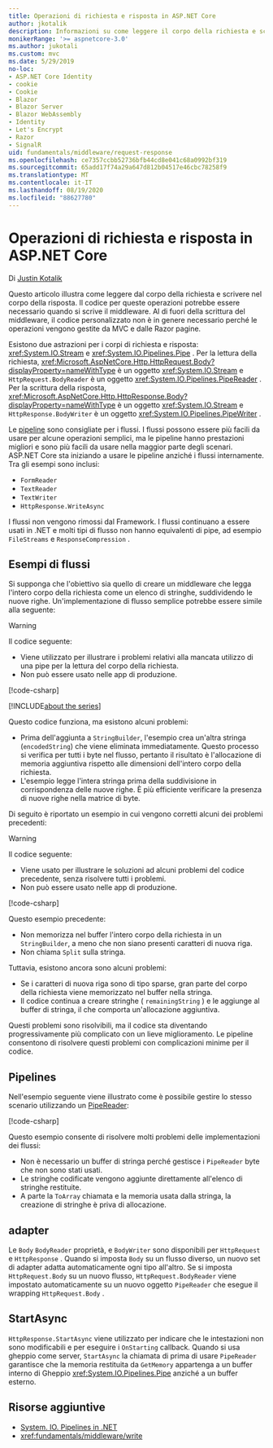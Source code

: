 ```yaml
---
title: Operazioni di richiesta e risposta in ASP.NET Core
author: jkotalik
description: Informazioni su come leggere il corpo della richiesta e scrivere il corpo della risposta in ASP.NET Core.
monikerRange: '>= aspnetcore-3.0'
ms.author: jukotali
ms.custom: mvc
ms.date: 5/29/2019
no-loc:
- ASP.NET Core Identity
- cookie
- Cookie
- Blazor
- Blazor Server
- Blazor WebAssembly
- Identity
- Let's Encrypt
- Razor
- SignalR
uid: fundamentals/middleware/request-response
ms.openlocfilehash: ce7357ccbb52736bfb44cd8e041c68a0992bf319
ms.sourcegitcommit: 65add17f74a29a647d812b04517e46cbc78258f9
ms.translationtype: MT
ms.contentlocale: it-IT
ms.lasthandoff: 08/19/2020
ms.locfileid: "88627780"
---
```

# <a name="request-and-response-operations-in-aspnet-core"></a>Operazioni di richiesta e risposta in ASP.NET Core

Di [Justin Kotalik](https://github.com/jkotalik)

Questo articolo illustra come leggere dal corpo della richiesta e scrivere nel corpo della risposta. Il codice per queste operazioni potrebbe essere necessario quando si scrive il middleware. Al di fuori della scrittura del middleware, il codice personalizzato non è in genere necessario perché le operazioni vengono gestite da MVC e dalle Razor pagine.

Esistono due astrazioni per i corpi di richiesta e risposta: <xref:System.IO.Stream> e <xref:System.IO.Pipelines.Pipe> . Per la lettura della richiesta, <xref:Microsoft.AspNetCore.Http.HttpRequest.Body?displayProperty=nameWithType> è un oggetto <xref:System.IO.Stream> e `HttpRequest.BodyReader` è un oggetto <xref:System.IO.Pipelines.PipeReader> . Per la scrittura della risposta, <xref:Microsoft.AspNetCore.Http.HttpResponse.Body?displayProperty=nameWithType> è un oggetto <xref:System.IO.Stream> e `HttpResponse.BodyWriter` è un oggetto <xref:System.IO.Pipelines.PipeWriter> .

Le [pipeline](/dotnet/standard/io/pipelines) sono consigliate per i flussi. I flussi possono essere più facili da usare per alcune operazioni semplici, ma le pipeline hanno prestazioni migliori e sono più facili da usare nella maggior parte degli scenari. ASP.NET Core sta iniziando a usare le pipeline anziché i flussi internamente. Tra gli esempi sono inclusi:

* `FormReader`
* `TextReader`
* `TextWriter`
* `HttpResponse.WriteAsync`

I flussi non vengono rimossi dal Framework. I flussi continuano a essere usati in .NET e molti tipi di flusso non hanno equivalenti di pipe, ad esempio `FileStreams` e `ResponseCompression` .

## <a name="stream-examples"></a>Esempi di flussi

Si supponga che l'obiettivo sia quello di creare un middleware che legga l'intero corpo della richiesta come un elenco di stringhe, suddividendo le nuove righe. Un'implementazione di flusso semplice potrebbe essere simile alla seguente:

> [!WARNING]
> Il codice seguente:
> * Viene utilizzato per illustrare i problemi relativi alla mancata utilizzo di una pipe per la lettura del corpo della richiesta.
> * Non può essere usato nelle app di produzione.

[!code-csharp[](request-response/samples/3.x/RequestResponseSample/Startup.cs?name=GetListOfStringsFromStream)]

[!INCLUDE[about the series](~/includes/code-comments-loc.md)]

Questo codice funziona, ma esistono alcuni problemi:

* Prima dell'aggiunta a `StringBuilder`, l'esempio crea un'altra stringa (`encodedString`) che viene eliminata immediatamente. Questo processo si verifica per tutti i byte nel flusso, pertanto il risultato è l'allocazione di memoria aggiuntiva rispetto alle dimensioni dell'intero corpo della richiesta.
* L'esempio legge l'intera stringa prima della suddivisione in corrispondenza delle nuove righe. È più efficiente verificare la presenza di nuove righe nella matrice di byte.

Di seguito è riportato un esempio in cui vengono corretti alcuni dei problemi precedenti:

> [!WARNING]
> Il codice seguente:
> * Viene usato per illustrare le soluzioni ad alcuni problemi del codice precedente, senza risolvere tutti i problemi.
> * Non può essere usato nelle app di produzione.

[!code-csharp[](request-response/samples/3.x/RequestResponseSample/Startup.cs?name=GetListOfStringsFromStreamMoreEfficient)]

Questo esempio precedente:

* Non memorizza nel buffer l'intero corpo della richiesta in un `StringBuilder`, a meno che non siano presenti caratteri di nuova riga.
* Non chiama `Split` sulla stringa.

Tuttavia, esistono ancora sono alcuni problemi:

* Se i caratteri di nuova riga sono di tipo sparse, gran parte del corpo della richiesta viene memorizzato nel buffer nella stringa.
* Il codice continua a creare stringhe ( `remainingString` ) e le aggiunge al buffer di stringa, il che comporta un'allocazione aggiuntiva.

Questi problemi sono risolvibili, ma il codice sta diventando progressivamente più complicato con un lieve miglioramento. Le pipeline consentono di risolvere questi problemi con complicazioni minime per il codice.

## <a name="pipelines"></a>Pipelines

Nell'esempio seguente viene illustrato come è possibile gestire lo stesso scenario utilizzando un [PipeReader](/dotnet/standard/io/pipelines#pipe):

[!code-csharp[](request-response/samples/3.x/RequestResponseSample/Startup.cs?name=GetListOfStringFromPipe)]

Questo esempio consente di risolvere molti problemi delle implementazioni dei flussi:

* Non è necessario un buffer di stringa perché gestisce i `PipeReader` byte che non sono stati usati.
* Le stringhe codificate vengono aggiunte direttamente all'elenco di stringhe restituite.
* A parte la `ToArray` chiamata e la memoria usata dalla stringa, la creazione di stringhe è priva di allocazione.

## <a name="adapters"></a>adapter

Le `Body` `BodyReader` proprietà, e `BodyWriter` sono disponibili per `HttpRequest` e `HttpResponse` . Quando si imposta `Body` su un flusso diverso, un nuovo set di adapter adatta automaticamente ogni tipo all'altro. Se si imposta `HttpRequest.Body` su un nuovo flusso, `HttpRequest.BodyReader` viene impostato automaticamente su un nuovo oggetto `PipeReader` che esegue il wrapping `HttpRequest.Body` .

## <a name="startasync"></a>StartAsync

`HttpResponse.StartAsync` viene utilizzato per indicare che le intestazioni non sono modificabili e per eseguire i `OnStarting` callback. Quando si usa gheppio come server, `StartAsync` la chiamata di prima di usare `PipeReader` garantisce che la memoria restituita da `GetMemory` appartenga a un buffer interno di Gheppio <xref:System.IO.Pipelines.Pipe> anziché a un buffer esterno.

## <a name="additional-resources"></a>Risorse aggiuntive

* [System. IO. Pipelines in .NET](/dotnet/standard/io/pipelines)
* <xref:fundamentals/middleware/write>

<!-- Test with Postman or other tool. See image in static directory. -->
